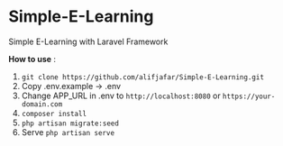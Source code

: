 # Simple-E-Learning
Simple E-Learning with Laravel Framework

**How to use** :
1. `git clone https://github.com/alifjafar/Simple-E-Learning.git`
2. Copy .env.example -> .env
3. Change APP_URL in .env to `http://localhost:8080` or `https://your-domain.com`
4. `composer install`
5. `php artisan migrate:seed`
6. Serve `php artisan serve`
